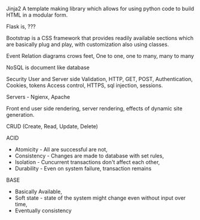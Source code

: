Jinja2
A template making library which allows for using python code to build HTML in a modular form.

Flask 
is, ???

Bootstrap
is a CSS framework that provides readily available sections which are basically plug and play, with customization also using classes.

Event Relation diagrams
crows feet, One to one, one to many, many to many

NoSQL 
is document like database

Security
User and Server side Validation, HTTP, GET, POST, Authentication, Cookies, tokens
Access control, HTTPS, sql injection, sessions.

Servers - Ngienx, Apache 

Front end user side rendering, server rendering, effects of dynamic site generation.

CRUD  (Create, Read, Update, Delete)

ACID 
* Atomicity - All are successful are not,
* Consistency - Changes are made to database with set rules,
* Isolation - Cuncurrent transactions don't affect each other, 
* Durability - Even on system failure, transaction remains

BASE 
* Basically Available,
* Soft state - state of the system might change even without input over time,
* Eventually consistency

